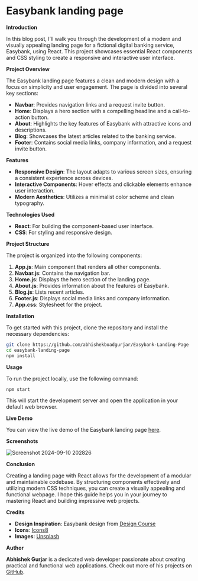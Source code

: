 # Easybank landing page

**Introduction**


In this blog post, I’ll walk you through the development of a modern and visually appealing landing page for a fictional digital banking service, Easybank, using React. This project showcases essential React components and CSS styling to create a responsive and interactive user interface.

**Project Overview**

The Easybank landing page features a clean and modern design with a focus on simplicity and user engagement. The page is divided into several key sections:

- **Navbar**: Provides navigation links and a request invite button.
- **Home**: Displays a hero section with a compelling headline and a call-to-action button.
- **About**: Highlights the key features of Easybank with attractive icons and descriptions.
- **Blog**: Showcases the latest articles related to the banking service.
- **Footer**: Contains social media links, company information, and a request invite button.

**Features**

- **Responsive Design**: The layout adapts to various screen sizes, ensuring a consistent experience across devices.
- **Interactive Components**: Hover effects and clickable elements enhance user interaction.
- **Modern Aesthetics**: Utilizes a minimalist color scheme and clean typography.

**Technologies Used**

- **React**: For building the component-based user interface.
- **CSS**: For styling and responsive design.

**Project Structure**

The project is organized into the following components:

1. **App.js**: Main component that renders all other components.
2. **Navbar.js**: Contains the navigation bar.
3. **Home.js**: Displays the hero section of the landing page.
4. **About.js**: Provides information about the features of Easybank.
5. **Blog.js**: Lists recent articles.
6. **Footer.js**: Displays social media links and company information.
7. **App.css**: Stylesheet for the project.


**Installation**

To get started with this project, clone the repository and install the necessary dependencies:

```bash
git clone https://github.com/abhishekboadgurjar/Easybank-Landing-Page
cd easybank-landing-page
npm install
```

**Usage**

To run the project locally, use the following command:

```bash
npm start
```

This will start the development server and open the application in your default web browser.



**Live Demo**

You can view the live demo of the Easybank landing page [here](https://easybank-landing-page-in.netlify.app).

**Screenshots**

![Screenshot 2024-09-10 202826](https://github.com/user-attachments/assets/54526cb6-786f-4bbb-ab3a-bef9c80a04f3)



**Conclusion**

Creating a landing page with React allows for the development of a modular and maintainable codebase. By structuring components effectively and utilizing modern CSS techniques, you can create a visually appealing and functional webpage. I hope this guide helps you in your journey to mastering React and building impressive web projects.


**Credits**

- **Design Inspiration**: Easybank design from [Design Course](https://www.designcourse.com)
- **Icons**: [Icons8](https://icons8.com)
- **Images**: [Unsplash](https://unsplash.com)

**Author**

**Abhishek Gurjar** is a dedicated web developer passionate about creating practical and functional web applications. Check out more of his projects on [GitHub](https://github.com/abhishekboadgurjar).
